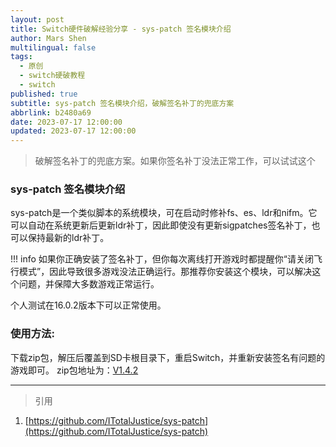 ```yaml
---
layout: post
title: Switch硬件破解经验分享 - sys-patch 签名模块介绍
author: Mars Shen
multilingual: false
tags:
  - 原创
  - switch硬破教程
  - switch
published: true
subtitle: sys-patch 签名模块介绍，破解签名补丁的兜底方案
abbrlink: b2480a69
date: 2023-07-17 12:00:00
updated: 2023-07-17 12:00:00
---
```


>破解签名补丁的兜底方案。如果你签名补丁没法正常工作，可以试试这个

### sys-patch 签名模块介绍

sys-patch是一个类似脚本的系统模块，可在启动时修补fs、es、ldr和nifm。它可以自动在系统更新后更新ldr补丁，因此即使没有更新sigpatches签名补丁，也可以保持最新的ldr补丁。

!!! info
    如果你正确安装了签名补丁，但你每次离线打开游戏时都提醒你“请关闭飞行模式”，因此导致很多游戏没法正确运行。那推荐你安装这个模块，可以解决这个问题，并保障大多数游戏正常运行。

个人测试在16.0.2版本下可以正常使用。
<!--more -->

###  使用方法:

下载zip包，解压后覆盖到SD卡根目录下，重启Switch，并重新安装签名有问题的游戏即可。
zip包地址为：[V1.4.2](https://github.com/ITotalJustice/sys-patch/releases/download/v1.4.2/sys-patch.zip)

---

> 引用

1. [https://github.com/ITotalJustice/sys-patch](https://github.com/ITotalJustice/sys-patch)



